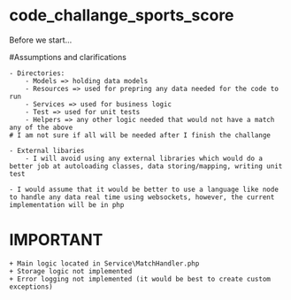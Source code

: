 # code_challange_sports_score

Before we start...

#Assumptions and clarifications

    - Directories:
        - Models => holding data models
        - Resources => used for prepring any data needed for the code to run
        - Services => used for business logic
        - Test => used for unit tests
        - Helpers => any other logic needed that would not have a match any of the above
    # I am not sure if all will be needed after I finish the challange
    
    - External libaries
        - I will avoid using any external libraries which would do a better job at autoloading classes, data storing/mapping, writing unit test
    
    - I would assume that it would be better to use a language like node to handle any data real time using websockets, however, the current implementation will be in php

# IMPORTANT

    + Main logic located in Service\MatchHandler.php
    + Storage logic not implemented
    + Error logging not implemented (it would be best to create custom exceptions)
